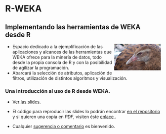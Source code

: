 R-WEKA
================

## Implementando las herramientas de WEKA desde R

<img align="right" width= "30%" src="archivos/wekasandwich.jpg">

  - Espacio dedicado a la ejemplificación de las aplicaciones y alcances
    de las herramientas que WEKA ofrece para la minería de datos, todo
    desde la propia consola de R y con la posibilidad de agilizar la
    programación.
  - Abarcará la selección de atributos, aplicación de filtros,
    utilización de distintos algoritmos y visualización.

### Una introducción al uso de R desde WEKA.

  - <a href="https://nahuelbargas.github.io/R-WEKA/inicio.html">Ver las
    slides. </a>

  - El código para reproducir las slides lo podrán encontrar
    <a href="https://nahuelbargas.github.io/R-WEKA/inicio.Rmd"> en el
    repositorio </a> y si quieren una copia en *PDF*, visiten éste
    <a href="https://nahuelbargas.github.io/R-WEKA/RyWeka-Slides.pdf">
    enlace </a> .

  - Cualquier <a href="mailto:nahuelbargas@hotmail.com">sugerencia o
    comentario</a> es bienvenido.

